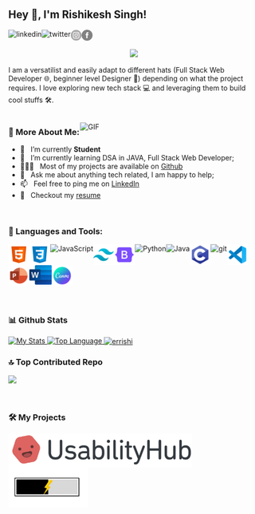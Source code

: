 ## Hey 👋, I'm Rishikesh Singh!
<a href='https://www.linkedin.com/in/er-rishikesh-singh'><img align='left' alt="linkedin" src="https://raw.githubusercontent.com/rahul-jha98/rahul-jha98/561d474902b59c7429ec22bb73e225696c27b202/assets/linkedin.svg" height='18px'/></a>
<a href='https://x.com/Rishi2027'><img align='left' alt="twitter" src="https://raw.githubusercontent.com/rahul-jha98/rahul-jha98/561d474902b59c7429ec22bb73e225696c27b202/assets/twitter.svg" height='18px'/></a>
<a href='https://instagram.com/'><img align='left' alt="insta" src="https://github.com/errishi/github-readme-icon/blob/main/instagram.svg" height='22px'/></a>
<a href='https://www.facebook.com/'><img alt="kaggle" src="https://github.com/errishi/github-readme-icon/blob/main/icons8-facebook.svg" height='22px'/></a>

<div align="center"> <img src="https://github.com/errishi/github-readme-icon/blob/main/github%20new%20Banner.svg"> </div>


I am a versatilist and easily adapt to different hats (Full Stack Web Developer 🌐, beginner level Designer 🎨) depending on what the project requires. I love exploring new tech stack 💻 and leveraging them to build cool stuffs 🛠️. 
<br/>
<br/>

<img align="right" alt="GIF" src="https://raw.githubusercontent.com/rahul-jha98/rahul-jha98/main/techstack.gif" width="360px"/>
  
### 🧐 More About Me:

- 🔭 &nbsp; I’m currently **Student**
- 🌱 &nbsp; I’m currently learning DSA in JAVA, Full Stack Web Developer; 
- 👨🏻‍💻 &nbsp; Most of my projects are available on [Github](https://github.com/errishi)
- 💬 &nbsp; Ask me about anything tech related, I am happy to help;
- 📫 &nbsp; Feel free to ping me on [LinkedIn](https://www.linkedin.com/in/er-rishikesh-singh)
- 📝 &nbsp; Checkout my [resume](https://drive.google.com/file/d/1giVS8oM1g0_eusX07sPuo_jm2cbteSb0/view?usp=sharing)

<br>

### 🔨 Languages and Tools:
<a href="https://developer.mozilla.org/en-US/docs/Web/HTML" target="_blank"><img align="left" alt="HTML" height ="42px" src="https://github.com/errishi/github-readme-icon/blob/main/icons8-html.svg"></a>
<a href="https://developer.mozilla.org/en-US/docs/Web/CSS" target="_blank"><img align="left" alt="CSS" height ="42px" src="https://github.com/errishi/github-readme-icon/blob/main/icons8-css.svg"></a>
<a href="https://developer.mozilla.org/en-US/docs/Web/JavaScript" target="_blank"> <img align="left" alt="JavaScript" height ="42px"  src="https://raw.githubusercontent.com/rahul-jha98/github_readme_icons/main/language_and_tools/square/javascript/javascript.svg"> </a>
<a href="https://tailwindcss.com/docs/installation/using-vite" target="_blank"> <img src="https://github.com/errishi/github-readme-icon/blob/main/icons8-tailwind-css.svg" align="left" alt="tailwind-css" height='42px'/> </a>
<a href="https://getbootstrap.com/docs/5.3/getting-started/introduction/" target="_blank"> <img src="https://github.com/errishi/github-readme-icon/blob/main/icons8-bootstrap-logo.svg" align="left" alt="tailwind-css" height='42px'/> </a>
<a href="https://www.python.org" target="_blank"><img align="left" alt="Python" height ="42px" src="https://raw.githubusercontent.com/rahul-jha98/github_readme_icons/main/language_and_tools/square/python/python.svg"></a>
<a href="https://www.java.com" target="_blank"><img align="left" alt="Java" height ="42px" src="https://raw.githubusercontent.com/rahul-jha98/github_readme_icons/main/language_and_tools/square/java/java.svg"></a>
<a href="https://en.wikipedia.org/wiki/C_(programming_language)" target="_blank"> <img src="https://github.com/errishi/github-readme-icon/blob/main/icons8-c-programming.svg" align="left" alt="c-language" height='42px'/> </a>
<a href="https://git-scm.com/" target="_blank"> <img src="https://raw.githubusercontent.com/rahul-jha98/github_readme_icons/main/language_and_tools/square/git-scm/git-scm.svg" align="left" alt="git" height='42px'/> </a>
<a href="https://code.visualstudio.com/docs" target="_blank"> <img src="https://github.com/errishi/github-readme-icon/blob/main/icons8-visual-studio-code.svg" align="left" alt="vscode" height='42px'/> </a>
<a href="https://www.canva.com/" target="_blank"> <img src="https://github.com/errishi/github-readme-icon/blob/main/icons8-canva.svg" alt="canva" height='42px'/> </a>
<a href="https://powerpoint.cloud.microsoft/en-gb/" target="_blank"> <img align="left" alt="ppt" height ="42px"  src="https://github.com/errishi/github-readme-icon/blob/main/icons8-power-point.svg"> </a>
<a href="https://word.cloud.microsoft/en-gb/" target="_blank"> <img align="left" alt="ppt" height ="39px"  src="https://github.com/errishi/github-readme-icon/blob/main/word.svg"> </a>



<br>


### 📊 Github Stats
<a href='https://github.com/rahul-jha98/github-stats-transparent'>
  
<img alt="My Stats" width="47%" src="https://github-readme-stats.vercel.app/api?username=errishi&show_icons=true&theme=transparent"/> 
<img alt="Top Language" width="47%" src="https://github-readme-stats.vercel.app/api/top-langs/?username=errishi&layout=compact&theme=transparent"/>  

<img align="center" height="210em" width="47%" src="https://github-readme-streak-stats.herokuapp.com/?user=errishi&" alt="errishi" />


</a>


<br>

### 🔝 Top Contributed Repo
![](https://github-contributor-stats.vercel.app/api?username=errishi&limit=5&theme=transparent&combine_all_yearly_contributions=true)

<br>


### 🛠️ My Projects
<a href="https://errishi.github.io/usabilityhub/" target="_blank"> <img alt="artistify" src="https://github.com/errishi/usabilityhub/blob/main/Project_image/logo.png" height="68" align="left"> </a>
<a href="#" target="_blank"> <img alt="sheetsdatabase" src="https://github.com/errishi/github-readme-icon/blob/main/Port.gif"  height="80" align="left"> </a>

